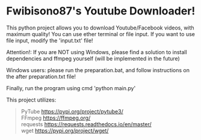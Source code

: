 # Fwibisono87's Youtube Downloader!
This python project allows you to download Youtube/Facebook videos, with maximum quality!
You can use ether terminal or file input. If you want to use file input, modify the 'input.txt' file!

Attention!: If you are NOT using Windows, please find a solution to install dependencies and ffmpeg yourself (will be implemented in the future)

Windows users: please run the preparation.bat, and follow instructions on the after preparation.txt file!

Finally, run the program using cmd 'python main.py'

This project utilizes:
>PyTube    https://pypi.org/project/pytube3/   
>FFmpeg    https://ffmpeg.org/   
>requests  https://requests.readthedocs.io/en/master/   
>wget      https://pypi.org/project/wget/   
